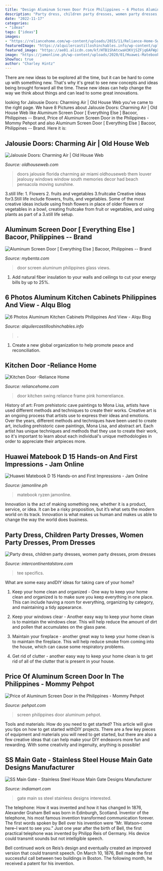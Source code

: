 ```yaml
---
title: "Design Aluminum Screen Door Price Philippines ~ 6 Photos Aluminum Kitchen Cabinets Philippines And View"
description: "Party dress, children party dresses, women party dresses, prom dresses"
date: "2022-11-17"
categories:
- "ideas"
tags: ["ideas"]
images:
- "https://reliancehome.com/wp-content/uploads/2015/11/Reliance-Home-Swing-Door-pink-color-frame_-10.jpg"
featuredImage: "https://alquilercastilloshinchables.info/wp-content/uploads/2020/06/Aluminum-Kitchen-Design-Cabinets-Aluminum-Profile-Frame-Cabinet-...-1.jpg"
featured_image: "https://ae01.alicdn.com/kf/HTB1ShAtcwaH3KVjSZFjq6AFWpXak.jpg"
image: "https://jamonline.ph/wp-content/uploads/2020/01/Huawei-Matebook-D-15-Philippines-45-1024x576.jpg"
ShowToc: true
author: "Charley Hintz"
---
```



There are new ideas to be explored all the time, but it can be hard to come up with something new. That's why it's great to see new concepts and ideas being brought forward all the time. These new ideas can help change the way we think about things and can lead to some great innovations.

	

		
looking for Jalousie Doors: Charming Air | Old House Web you've came to the right page. We have 8 Pictures about Jalousie Doors: Charming Air | Old House Web like Aluminum Screen Door [ Everything Else ] Bacoor, Philippines -- Brand, Price of Aluminum Screen Door in the Philippines - Mommy Pehpot and also Aluminum Screen Door [ Everything Else ] Bacoor, Philippines -- Brand. Here it is:
		
    
## Jalousie Doors: Charming Air | Old House Web

<img loading=lazy src="http://www.oldhouseweb.com/imagesvr_ce/stories/bitmaps/2006/14873/large.jpg" onerror="this.onerror=null;this.src='https://tse1.mm.bing.net/th?id=OIP.Q4j7FVs24Q4i7ZDpEWIUuQAAAA&amp;pid=15.1';" alt="Jalousie Doors: Charming Air | Old House Web">

_Source: oldhouseweb.com_

>doors jalousie florida charming air miami oldhouseweb them louver jealousy windows window south memories decor had beach pensacola moving sunshine. 

	

3.still life: 1. Flowers 2. fruits and vegetables 3.fruitcake
Creative ideas for3.Still life include flowers, fruits, and vegetables. Some of the most creative ideas include using fresh flowers in place of older flowers or vegetables in a bowl, creating fruitcake from fruit or vegetables, and using plants as part of a 3.still life setup.

    
## Aluminum Screen Door [ Everything Else ] Bacoor, Philippines -- Brand

<img loading=lazy src="https://www.mybenta.com/img/5886963.jpg" onerror="this.onerror=null;this.src='https://tse4.mm.bing.net/th?id=OIP.vHCcNNBn18L-uxW2Ckz03QAAAA&amp;pid=15.1';" alt="Aluminum Screen Door [ Everything Else ] Bacoor, Philippines -- Brand">

_Source: mybenta.com_

>door screen aluminum philippines glass views. 

	

1. Add natural fiber insulation to your walls and ceilings to cut your energy bills by up to 25%.

    
## 6 Photos Aluminum Kitchen Cabinets Philippines And View - Alqu Blog

<img loading=lazy src="https://alquilercastilloshinchables.info/wp-content/uploads/2020/06/Aluminum-Kitchen-Design-Cabinets-Aluminum-Profile-Frame-Cabinet-...-1.jpg" onerror="this.onerror=null;this.src='https://tse1.mm.bing.net/th?id=OIP.UxhpXrkxpgEPR7aShaJVbgAAAA&amp;pid=15.1';" alt="6 Photos Aluminum Kitchen Cabinets Philippines And View - Alqu Blog">

_Source: alquilercastilloshinchables.info_

>. 

	

1. Create a new global organization to help promote peace and reconciliation.

    
## Kitchen Door -Reliance Home

<img loading=lazy src="https://reliancehome.com/wp-content/uploads/2015/11/Reliance-Home-Swing-Door-pink-color-frame_-10.jpg" onerror="this.onerror=null;this.src='https://tse2.mm.bing.net/th?id=OIP.SUrnRlkEoQmQ_E5WYAYx2gHaLJ&amp;pid=15.1';" alt="Kitchen Door -Reliance Home">

_Source: reliancehome.com_

>door kitchen swing reliance frame pink homereliance. 

	

History of art: From prehistoric cave paintings to Mona Lisa, artists have used different methods and techniques to create their works.
Creative art is an ongoing process that artists use to express their ideas and emotions. Over the years, different methods and techniques have been used to create art, including prehistoric cave paintings, Mona Lisa, and abstract art. Each artist has unique techniques and methods that they use to create their work, so it's important to learn about each individual's unique methodologies in order to appreciate their artpieces more.

    
## Huawei Matebook D 15 Hands-on And First Impressions - Jam Online

<img loading=lazy src="https://jamonline.ph/wp-content/uploads/2020/01/Huawei-Matebook-D-15-Philippines-45-1024x576.jpg" onerror="this.onerror=null;this.src='https://tse4.mm.bing.net/th?id=OIP.QcFBMvH26c_zMavYlCnl-gHaEK&amp;pid=15.1';" alt="Huawei Matebook D 15 Hands-on and First Impressions - Jam Online">

_Source: jamonline.ph_

>matebook ryzen jamonline. 

	

Innovation is the act of making something new, whether it is a product, service, or idea. It can be a risky proposition, but it’s what sets the modern world on its track. Innovation is what makes us human and makes us able to change the way the world does business.

    
## Party Dress, Children Party Dresses, Women Party Dresses, Prom Dresses

<img loading=lazy src="https://ae01.alicdn.com/kf/HTB1ShAtcwaH3KVjSZFjq6AFWpXak.jpg" onerror="this.onerror=null;this.src='https://tse1.mm.bing.net/th?id=OIP.OaWbIPMb67lAm8qGHYWsoAHaHa&amp;pid=15.1';" alt="Party dress, children party dresses, women party dresses, prom dresses">

_Source: intercontinentalstore.com_

>tee specifics. 

	

What are some easy andDIY ideas for taking care of your home?
1. Keep your home clean and organized - One way to keep your home clean and organized is to make sure you keep everything in one place. This can include having a room for everything, organizing by category, and maintaining a tidy appearance.
2. Keep your windows clear - Another easy way to keep your home clean is to maintain the windows clear. This will help reduce the amount of dirt and pollen that accumulates on the glass pane.

3. Maintain your fireplace - another great way to keep your home clean is to maintain the fireplace. This will help reduce smoke from coming into the house, which can cause some respiratory problems.

4. Get rid of clutter - another easy way to keep your home clean is to get rid of all of the clutter that is present in your house.

    
## Price Of Aluminum Screen Door In The Philippines - Mommy Pehpot

<img loading=lazy src="https://i2.wp.com/www.pehpot.com/wp-content/uploads/2015/10/screen-winwod.jpg?fit=800%2C450&amp;ssl=1" onerror="this.onerror=null;this.src='https://tse2.mm.bing.net/th?id=OIP.bYR2Y1AEG1_GYa1Q2ZCqxwHaEK&amp;pid=15.1';" alt="Price of Aluminum Screen Door in the Philippines - Mommy Pehpot">

_Source: pehpot.com_

>screen philippines door aluminum pehpot. 

	

Tools and materials: How do you need to get started?
This article will give you tips on how to get started withDIY projects. There are a few key pieces of equipment and materials you will need to get started, but there are also a few creative ideas that can help make your DIY endeavors more fun and rewarding. With some creativity and ingenuity, anything is possible!

    
## SS Main Gate - Stainless Steel House Main Gate Designs Manufacturer

<img loading=lazy src="https://4.imimg.com/data4/GK/BK/IMOB-34999000/stainless-steel-gate3_tumb-500x500.png" onerror="this.onerror=null;this.src='https://tse1.mm.bing.net/th?id=OIP.YVXv6CUVL_ugGxwyYX0FiAHaFj&amp;pid=15.1';" alt="SS Main Gate - Stainless Steel House Main Gate Designs Manufacturer">

_Source: indiamart.com_

>gate main ss steel stainless designs interested. 

	

The telephone: How it was invented and how it has changed
In 1876, Alexander Graham Bell was born in Edinburgh, Scotland. Inventor of the telephone, his most famous invention transformed communication forever. The first words spoken by Bell over his invention were “Mr. Watson–come here–I want to see you.” 
Just one year after the birth of Bell, the first practical telephone was invented by Philipp Reis of Germany. His device could transmit sounds but not intelligible speech. 

Bell continued work on Reis’s design and eventually created an improved version that could transmit speech. On March 10, 1876, Bell made the first successful call between two buildings in Boston. The following month, he received a patent for his invention.

